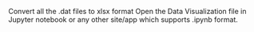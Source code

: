 Convert all the .dat files to xlsx format
Open the Data Visualization file in Jupyter notebook or any other site/app which supports .ipynb format.
